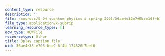```yaml
---
content_type: resource
description: ''
file: /courses/8-04-quantum-physics-i-spring-2016/36ae4e38e705bce16f4b174526f7bef0_K3WI62VJqVo.srt
file_type: application/x-subrip
learning_resource_types: []
ocw_type: OCWFile
resourcetype: Other
title: 3play caption file
uid: 36ae4e38-e705-bce1-6f4b-174526f7bef0
---
```

